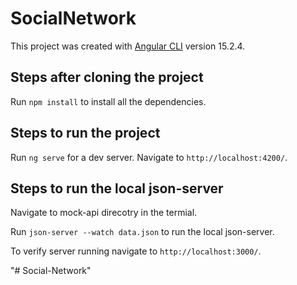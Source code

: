 # SocialNetwork

This project was created with [Angular CLI](https://github.com/angular/angular-cli) version 15.2.4.

## Steps after cloning the project

Run `npm install` to install all the dependencies.

## Steps to run the project

Run `ng serve` for a dev server. Navigate to `http://localhost:4200/`.

## Steps to run the local json-server

Navigate to mock-api direcotry in the termial.

Run `json-server --watch data.json` to run the local json-server. 

To verify server running navigate to `http://localhost:3000/`.

"# Social-Network" 
